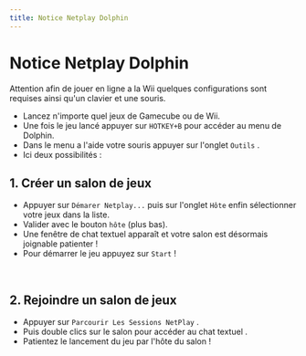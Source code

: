 ```yaml
---
title: Notice Netplay Dolphin
---
```


# Notice Netplay Dolphin

Attention afin de jouer en ligne a la Wii quelques configurations sont requises ainsi qu'un clavier et une souris.

* Lancez n'importe quel jeux de Gamecube ou de Wii.
* Une fois le jeu lancé appuyer sur `HOTKEY+B` pour accéder au menu de Dolphin.
* Dans le menu a l'aide votre souris appuyer sur l'onglet `Outils` .
* Ici deux possibilités :

##  1. Créer un salon de jeux  <a id="1-creer-un-salon-de-jeux"></a>

* Appuyer sur `Démarer Netplay...` puis sur l'onglet `Hôte` enfin sélectionner votre jeux dans la liste.
* Valider avec le bouton `hôte` \(plus bas\).
* Une fenêtre de chat textuel apparaît et votre salon est désormais joignable patienter !
* Pour démarrer le jeu appuyez sur `Start` !

​

##  2. Rejoindre un salon de jeux <a id="2-rejoindre-un-salon-de-jeux"></a>

* Appuyer sur `Parcourir Les Sessions NetPlay` .
* Puis double clics sur le salon pour accéder au chat textuel .
* Patientez le lancement du jeu par l'hôte du salon !

